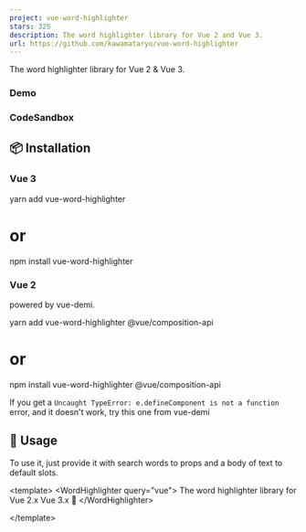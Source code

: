 ```yaml
---
project: vue-word-highlighter
stars: 325
description: The word highlighter library for Vue 2 and Vue 3.
url: https://github.com/kawamataryo/vue-word-highlighter
---
```


The word highlighter library for Vue 2 & Vue 3.

### Demo

### CodeSandbox

📦 Installation
---------------

### Vue 3

yarn add vue-word-highlighter
# or
npm install vue-word-highlighter

### Vue 2

powered by vue-demi.

yarn add vue-word-highlighter @vue/composition-api
# or
npm install vue-word-highlighter @vue/composition-api

If you get a `Uncaught TypeError: e.defineComponent is not a function` error, and it doesn't work, try this one from vue-demi

🚀 Usage
--------

To use it, just provide it with search words to props and a body of text to default slots.

<template\>
  <WordHighlighter query\="vue"\>
    The word highlighter library for Vue 2.x Vue 3.x 💅
  </WordHighlighter\>
  <!--  or
  <WordHighlighter 
    query="vue"
    textToHighlight="The word highlighter library for Vue 2.x Vue 3.x 💅"
  />
  \-->
</template\>

<script lang="ts">
import { defineComponent } from "vue";
import WordHighlighter from "vue-word-highlighter";
export default defineComponent({
  name: "App",
  components: {
    WordHighlighter,
  },
  setup() {
    return {};
  },
});
</script\>

Output.

⚒ Details
---------

### Props

Property

Type

Required?

Description

query

String or RegExp

✓

Search words. Can be use string or regular expressions.

caseSensitive

Boolean

Whether string being searched is case sensitive. defaults to `false`.

diacriticsSensitive

Boolean

Whether string being searched is diacritics sensitive. defaults to `false`.

splitBySpace

Boolean

Whether split the string with spaces to make it a search string. If false, the string is being searched as a whole word. defaults to `false`. When the query is set to a RegExp, the value of splitBySpace will be set to false.

matchMode

"partial" or "exact"

If "exact", only whole words are matched. For example, searching for "Java" excludes "JavaScript". Defaults to "partial".

highlightTag

String

Type of tag to wrap around highlighted matches; defaults to `mark`.

highlightClass

String or Object or Array

Classes to be added to highlighted tag. Similar to class bindings in vue, it accepts Array syntax, Object syntax, or class as String.

highlightStyle

String or Object or Array

Styles to be applied to highlighted tag. Similar to style bindings in vue, it accepts Array syntax, Object syntax, or plain styling as String.

wrapperTag

String

Type of tag to wrap around whole text; defaults to `span`.

wrapperClass

String or Object or Array

Classes to be added to wrap around the whole tag. Similar to class bindings in vue, it accepts Array syntax, Object syntax, or class as String.

textToHighlight

String

Text to be highlight. If this is not specified, the default slot value will be used for the search.

htmlToHighlight

String

HTML to be highlighted。This value is inserted as `InnerHTML`. This props takes precedence over `textToHighlight` and `slot`. This props is an experimental feature that only works for Vue3.

### Emits

Property

Type

Description

matches

Array

Returns matches words. This event fires when mounted and when the query and highlighted text are changed.

By using matches emit, you can know from the parent component whether it is highlighted by VueWordHighlighter or not.

Example

<template\>
  <div\>
    Matched word count: {{ matches.length }}
  </div\>
  <WordHighlighter query\="vue" @matches\="(e) => { matches = e }"\>
    The word highlighter library for Vue 2.x Vue 3.x 💅
  </WordHighlighter\>
</template\>

<script lang="ts">
import { defineComponent, ref } from "vue";
import WordHighlighter from "vue-word-highlighter";
export default defineComponent({
  name: "App",
  components: {
    WordHighlighter,
  },
  setup() {
    const matches \= ref(\[\]);
    return {
      matches
    };
  },
});
</script\>

📄 License
----------

vue-word-highlighter is available under the MIT License.
